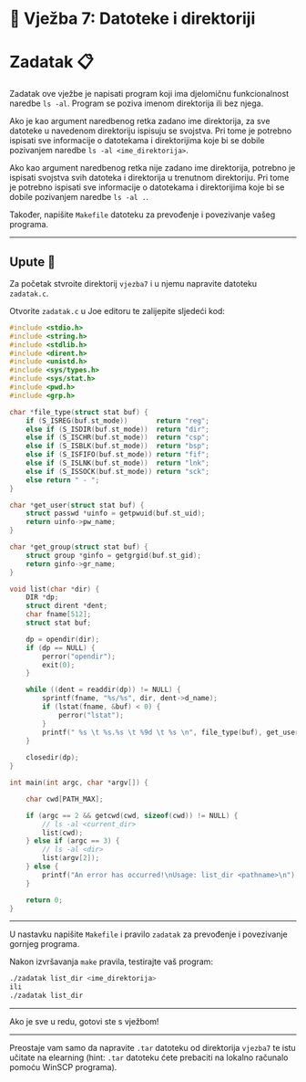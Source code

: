 # 🚀 Vježba 7: Datoteke i direktoriji

# Zadatak 📋

Zadatak ove vježbe je napisati program koji ima djelomičnu funkcionalnost naredbe `ls -al`. Program se poziva imenom direktorija ili bez njega.

Ako je kao argument naredbenog retka zadano ime direktorija, za sve datoteke u navedenom direktoriju ispisuju se svojstva. Pri tome je potrebno ispisati sve informacije o datotekama i direktorijima koje bi se dobile pozivanjem naredbe `ls -al <ime_direktorija>`.

Ako kao argument naredbenog retka nije zadano ime direktorija, potrebno je ispisati svojstva svih datoteka i direktorija u trenutnom direktoriju. Pri tome je potrebno ispisati sve informacije o datotekama i direktorijima koje bi se dobile pozivanjem naredbe `ls -al .`.

Također, napišite `Makefile` datoteku za prevođenje i povezivanje vašeg programa.

___

## Upute 🧭

Za početak stvroite direktorij `vjezba7` i u njemu napravite datoteku `zadatak.c`.

Otvorite `zadatak.c` u Joe editoru te zalijepite sljedeći kod:

``` c
#include <stdio.h>
#include <string.h>
#include <stdlib.h>
#include <dirent.h>
#include <unistd.h>
#include <sys/types.h>
#include <sys/stat.h>
#include <pwd.h>
#include <grp.h>

char *file_type(struct stat buf) {
    if (S_ISREG(buf.st_mode))       return "reg";
    else if (S_ISDIR(buf.st_mode))  return "dir";
    else if (S_ISCHR(buf.st_mode))  return "csp";
    else if (S_ISBLK(buf.st_mode))  return "bsp";
    else if (S_ISFIFO(buf.st_mode)) return "fif";
    else if (S_ISLNK(buf.st_mode))  return "lnk";
    else if (S_ISSOCK(buf.st_mode)) return "sck";
    else return " - ";
}

char *get_user(struct stat buf) {
    struct passwd *uinfo = getpwuid(buf.st_uid);
    return uinfo->pw_name;
}

char *get_group(struct stat buf) {
    struct group *ginfo = getgrgid(buf.st_gid);
    return ginfo->gr_name;
}

void list(char *dir) {
    DIR *dp;
    struct dirent *dent;
    char fname[512];
    struct stat buf;

	dp = opendir(dir);
    if (dp == NULL) {
		perror("opendir");
		exit(0);
    }

    while ((dent = readdir(dp)) != NULL) {
		sprintf(fname, "%s/%s", dir, dent->d_name);
		if (lstat(fname, &buf) < 0) {
			perror("lstat");
		}
		printf(" %s \t %s.%s \t %9d \t %s \n", file_type(buf), get_user(buf), get_group(buf), (int)buf.st_size, dent->d_name);
    }
    
    closedir(dp);
}

int main(int argc, char *argv[]) {

	char cwd[PATH_MAX];

	if (argc == 2 && getcwd(cwd, sizeof(cwd)) != NULL) {
		// ls -al <current_dir>
		list(cwd);
	} else if (argc == 3) {
		// ls -al <dir>
		list(argv[2]);
	} else {
		printf("An error has occurred!\nUsage: list_dir <pathname>\n");
	}

    return 0;
}
```
___

U nastavku napišite `Makefile` i pravilo `zadatak` za prevođenje i povezivanje gornjeg programa.

Nakon izvršavanja `make` pravila, testirajte vaš program:

``` bash
./zadatak list_dir <ime_direktorija>
ili
./zadatak list_dir
```
___

Ako je sve u redu, gotovi ste s vježbom!

___

Preostaje vam samo da napravite `.tar` datoteku od direktorija `vjezba7` te istu učitate na elearning (hint: `.tar` datoteku ćete prebaciti na lokalno računalo pomoću WinSCP programa). 
